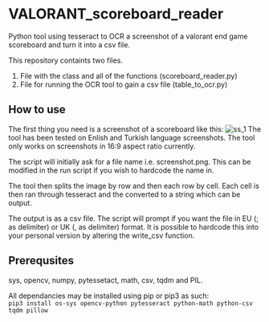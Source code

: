 # VALORANT_scoreboard_reader
Python tool using tesseract to OCR a screenshot of a valorant end game scoreboard and turn it into a csv file.

This repository containts two files. 

1. File with the class and all of the functions (scoreboard_reader.py)
2. File for running the OCR tool to gain a csv file (table_to_ocr.py)


## How to use
The first thing you need is a screenshot of a scoreboard like this:
![ss_1](https://user-images.githubusercontent.com/57774007/220695198-47f6b995-b1e4-4fc8-83f6-46325065e388.png)
The tool has been tested on Enlish and Turkish language screenshots.
The tool only works on screenshots in 16:9 aspect ratio currently.

The script will initially ask for a file name i.e. screenshot.png.
This can be modified in the run script if you wish to hardcode the name in.

The tool then splits the image by row and then each row by cell.
Each cell is then ran through tesseract and the converted to a string which can be output.

The output is as a csv file. The script will prompt if you want the file in EU (; as delimiter) or UK (, as delimiter) format.
It is possible to hardcode this into your personal version by altering the write_csv function.

## Prerequsites
sys, opencv, numpy, pytessetact, math, csv, tqdm and PIL.

All dependancies may be installed using pip or pip3 as such:
<code> pip3 install os-sys opencv-python pytesseract python-math python-csv tqdm pillow </code>
